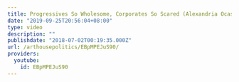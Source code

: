```yaml
---
title: Progressives So Wholesome, Corporates So Scared (Alexandria Ocasio-Cortez)
date: "2019-09-25T20:56:04+08:00"
type: video
description: ""
publishdate: "2018-07-02T00:19:35.000Z"
url: /arthousepolitics/EBpMPEJuS90/
providers:
  youtube:
    id: EBpMPEJuS90
---
```

